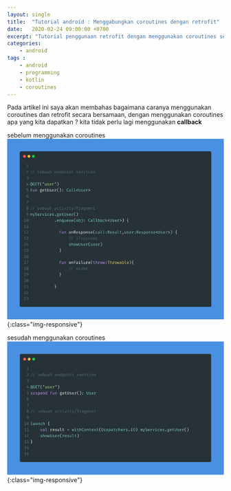 ```yaml
---
layout: single
title:  "Tutorial android : Menggabungkan coroutines dengan retrofit"
date:   2020-02-24 09:00:00 +0700
excerpt: "Tutorial penggunaan retrofit dengan menggunakan coroutines sebagai library async"
categories: 
    - android
tags : 
    - android
    - programming
    - kotlin
    - coroutines
--- 
```


Pada artikel ini saya akan membahas bagaimana caranya menggunakan coroutines dan retrofit secara bersamaan, dengan menggunakan coroutines apa yang kita dapatkan ? kita tidak perlu lagi menggunakan **callback** 

sebelum menggunakan coroutines
![coroutines-retrofit](/assets/images/coroutines/retrofit_vanilla.png){:class="img-responsive"}

sesudah menggunakan coroutines
![coroutines-retrofit](/assets/images/coroutines/retrofit_coroutines.png){:class="img-responsive"}